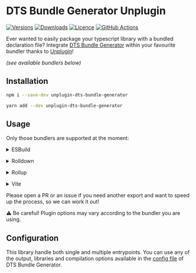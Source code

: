 # DTS Bundle Generator Unplugin

[![Versions](https://img.shields.io/npm/v/unplugin-dts-bundle-generator)](https://www.npmjs.com/package/unplugin-dts-bundle-generator?activeTab=versions)
[![Downloads](https://img.shields.io/npm/dt/unplugin-dts-bundle-generator)](https://www.npmjs.com/package/unplugin-dts-bundle-generator)
[![Licence](https://img.shields.io/npm/l/unplugin-dts-bundle-generator)](./LICENCE)
[![GitHub Actions](https://img.shields.io/github/actions/workflow/status/f-lawe/unplugin-dts-bundle-generator/pr-checks.yml)](https://github.com/f-lawe/unplugin-dts-bundle-generator/actions/workflows/pr-checks.yml)

Ever wanted to easily package your typescript library with a bundled declaration file? Integrate [DTS Bundle Generator](https://github.com/timocov/dts-bundle-generator) within your favourite bundler thanks to [Unplugin](https://github.com/unjs/unplugin)!

_(see available bundlers below)_

## Installation
```sh
npm i --save-dev unplugin-dts-bundle-generator
```

```sh
yarn add --dev unplugin-dts-bundle-generator
```

## Usage
Only those bundlers are supported at the moment:

<details>
<summary>ESBuild</summary><br>

With ESBuild, add this block when calling `esbuild.build()`:

```ts
import * as esbuild from 'esbuild';
import dtsBundleGenerator from 'unplugin-dts-bundle-generator/rollup';

await esbuild.build({
  plugins: [
    dtsBundleGenerator({
      outfile: 'my-lib.d.ts',
      output: {
        // output config
      },
      libraries: {
        // libraries config
      },
      compilation: {
        // compilation options
      }
    }),
  ],
  entryPoints: 'src/index.ts',
  outfile: 'my-lib.js',
  format: 'esm',
  bundle: true,
});
```
<br></details>

<details>
<summary>Rolldown</summary><br>

With Rolldown, add this block to your `rolldown.config.ts`:

```ts
import dtsBundleGenerator from 'unplugin-dts-bundle-generator/rolldown';

export default {
  plugins: [
    dtsBundleGenerator({
      file: 'my-lib.d.ts',
      output: {
        // output config
      },
      libraries: {
        // libraries config
      },
      compilation: {
        // compilation options
      }
    }),
  ],
  input: 'src/index.ts',
  output: {
    dir: 'dist',
    format: 'es',
  },
};
```
<br></details>

<details>
<summary>Rollup</summary><br>

With Rollup, add this block to your `rollup.config.ts`:

```ts
import dtsBundleGenerator from 'unplugin-dts-bundle-generator/rollup';

export default {
  plugins: [
    dtsBundleGenerator({
      file: 'my-lib.d.ts',
      output: {
        // output config
      },
      libraries: {
        // libraries config
      },
      compilation: {
        // compilation options
      }
    }),
  ],
  input: 'src/index.ts',
  output: {
    dir: 'dist',
    format: 'es',
  },
};
```
<br></details>

<details>
<summary>Vite</summary><br>

With Vite, add this block to your `vite.config.ts`:

```ts
import path from 'node:path';
import dtsBundleGenerator from 'unplugin-dts-bundle-generator/vite';
import { defineConfig, normalizePath } from 'vite';

export default defineConfig({
  plugins: [
    dtsBundleGenerator({
      fileName: 'my-lib.d.ts',
      output: {
        // output config
      },
      libraries: {
        // libraries config
      },
      compilation: {
        // compilation options
      }
    })
  ],
  build: {
    lib: {
      entry: normalizePath('src/index.ts'),
      formats: ['es'],
      fileName: 'my-lib.js'
    }
  }
});
```
<br></details>

Please open a PR or an issue if you need another export and want to speed up the process, so we can work it out!

⚠️ Be careful! Plugin options may vary according to the bundler you are using.

## Configuration

This library handle both single and multiple entrypoints. You can use any of the output, libraries and compilation options available in the [config file](https://github.com/timocov/dts-bundle-generator/blob/master/src/config-file/README.md) of DTS Bundle Generator.
